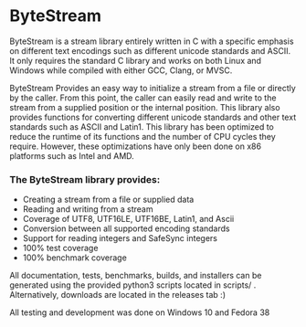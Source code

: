 # ByteStream
ByteStream is a stream library entirely written in C with a specific emphasis on different text encodings such as different unicode standards and ASCII. It only requires the standard C library and works on both Linux and Windows while compiled with either GCC, Clang, or MVSC.

ByteStream Provides an easy way to initialize a stream from a file or directly by the caller.
From this point, the caller can easily read and write to the stream from a supplied position or
the internal position. This library also provides functions for converting different unicode standards
and other text standards such as ASCII and Latin1. This library has been optimized to reduce the runtime
of its functions and the number of CPU cycles they require. However, these optimizations have only been
done on x86 platforms such as Intel and AMD. 

### The ByteStream library provides:

 - Creating a stream from a file or supplied data
 - Reading and writing from a stream
 - Coverage of UTF8, UTF16LE, UTF16BE, Latin1, and Ascii
 - Conversion between all supported encoding standards
 - Support for reading integers and SafeSync integers
 - 100% test coverage
 - 100% benchmark coverage

All documentation, tests, benchmarks, builds, and installers can be generated using the provided python3 scripts located in scripts/ . Alternatively, downloads are located in the releases tab :)

All testing and development was done on Windows 10 and Fedora 38